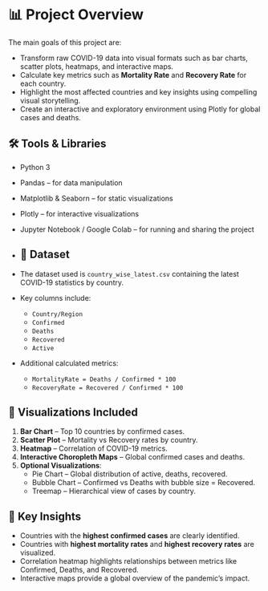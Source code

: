 # 📊 Project Overview

The main goals of this project are:

- Transform raw COVID-19 data into visual formats such as bar charts, scatter plots, heatmaps, and interactive maps.
- Calculate key metrics such as **Mortality Rate** and **Recovery Rate** for each country.
- Highlight the most affected countries and key insights using compelling visual storytelling.
- Create an interactive and exploratory environment using Plotly for global cases and deaths.


## 🛠️ Tools & Libraries

- Python 3  
- Pandas – for data manipulation  
- Matplotlib & Seaborn – for static visualizations  
- Plotly – for interactive visualizations  
- Jupyter Notebook / Google Colab – for running and sharing the project

- ## 📂 Dataset

- The dataset used is `country_wise_latest.csv` containing the latest COVID-19 statistics by country.
- Key columns include:
  - `Country/Region`
  - `Confirmed`
  - `Deaths`
  - `Recovered`
  - `Active`
- Additional calculated metrics:
  - `MortalityRate = Deaths / Confirmed * 100`
  - `RecoveryRate = Recovered / Confirmed * 100`


## 🔹 Visualizations Included

1. **Bar Chart** – Top 10 countries by confirmed cases.  
2. **Scatter Plot** – Mortality vs Recovery rates by country.  
3. **Heatmap** – Correlation of COVID-19 metrics.  
4. **Interactive Choropleth Maps** – Global confirmed cases and deaths.  
5. **Optional Visualizations**:
   - Pie Chart – Global distribution of active, deaths, recovered.  
   - Bubble Chart – Confirmed vs Deaths with bubble size = Recovered.  
   - Treemap – Hierarchical view of cases by country.


## 📝 Key Insights

- Countries with the **highest confirmed cases** are clearly identified.  
- Countries with **highest mortality rates** and **highest recovery rates** are visualized.  
- Correlation heatmap highlights relationships between metrics like Confirmed, Deaths, and Recovered.  
- Interactive maps provide a global overview of the pandemic’s impact.  

